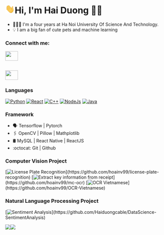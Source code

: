 # <img src="https://raw.githubusercontent.com/ABSphreak/ABSphreak/master/gifs/Hi.gif" width="30px">Hi, I'm Hai Duong 👨‍💻
- 👨🏻‍💻 I'm a four years at Ha Noi University Of Science And Technology.
- 💡 I am a big fan of cute pets and machine learning

<p align="left">
<h3 align="left">Connect with me:</h3>
<a href="https://www.linkedin.com/in/nguy%E1%BB%85n-h%E1%BA%A3i-d%C6%B0%C6%A1ng-b369b51b8/" target="blank"><img align="center" src="https://upload.wikimedia.org/wikipedia/commons/c/ca/LinkedIn_logo_initials.png" height="30" width="40" /></a>
<br></br>

<a href="https://github.com/Haiduongcable" target="blank"><img align="center" src="https://user-images.githubusercontent.com/48142689/99891123-13477280-2c99-11eb-8a5d-e79cb8896d28.gif" height="30" width="40" /></a>

### Languages
[![Python](https://img.shields.io/badge/-Python-fff?&logo=python)](https://github.com/adamalston?tab=repositories&q=&type=&language=python)
[![React](https://img.shields.io/badge/-React-fff?&logo=react)](https://github.com/adamalston?tab=repositories&q=&type=&language=React)
[![C++](https://img.shields.io/badge/-++-fff?&logo=cplusplus)](https://github.com/adamalston?tab=repositories&q=&type=&language=C)
[![NodeJs](https://img.shields.io/badge/-Nodejs-fff?&logo=nodedotjs)](https://github.com/adamalston?tab=repositories&q=&type=&language=React)
[![Java](https://img.shields.io/badge/-Java-fff?&logo=Java&logoColor=007396)](https://github.com/adamalston?tab=repositories&q=&type=&language=java)

### Framework

* 🗣 Tensorflow | Pytorch
* 🖇️ OpenCV | Pillow | Mathplotlib
* 🛢️ MySQL | React Native | ReactJS
* :octocat: Git | Github


### Computer Vision Project
[![License Plate Recognition](https://img.shields.io/badge/-🌊%20License%20Plate%20Recognition-fff?)](https://github.com/hoainv99/license-plate-recognition)
[![Extract key information from receipt](https://img.shields.io/badge/-💉%20Extract%20Key%20Information%20from%20receipt-fff?)](https://github.com/hoainv99/mc-ocr)
[![OCR Vietnamese](https://img.shields.io/badge/-🛡%20OCR%20Vietnamese-fff?)](https://github.com/hoainv99/OCR-Vietnamese)
### Natural Language Processing Project
[![Sentiment Analysis](https://img.shields.io/badge/-🛡%20Sentiment%20Analysis-fff?)](https://github.com/Haiduongcable/DataScience-SentimentAnalysis)

<a href="https://github.com/Haiduongcable"><img height="137.3px" src="https://github-readme-stats.vercel.app/api?username=Haiduongcable&hide_title=true&hide_border=true&show_icons=true&include_all_commits=true&count_private=true&line_height=21&text_color=000&icon_color=000&bg_color=0,ea6161,ffc64d,fffc4d,52fa5a&theme=graywhite" /><!-- wi*quL3fcV --><img height="137.3px" src="https://github-readme-stats.vercel.app/api/top-langs/?username=Haiduongcable&hide=html&hide_title=true&hide_border=true&layout=compact&langs_count=7&exclude_repo=comp426&text_color=000&icon_color=fff&bg_color=0,52fa5a,4dfcff,c64dff&theme=graywhite" /></a>
